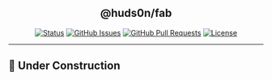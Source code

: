 </p>

<h2 align="center">@huds0n/fab</h3>

</p>

<div align="center">

[![Status](https://img.shields.io/badge/status-active-success.svg)]()
[![GitHub Issues](https://img.shields.io/github/issues/JontiHudson/modules-huds0n-fab.svg)](https://github.com/JontiHudson/modules-huds0n-fab/issues)
[![GitHub Pull Requests](https://img.shields.io/github/issues-pr/JontiHudson/modules-huds0n-fab.svg)](https://github.com/JontiHudson/modules-huds0n-fab/pulls)
[![License](https://img.shields.io/badge/license-MIT-blue.svg)](/LICENSE)

</div>

---

## 👷 Under Construction
